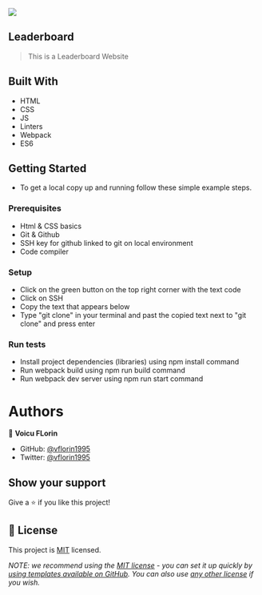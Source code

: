 ![](https://img.shields.io/badge/Microverse-blueviolet)

## Leaderboard

> This is a Leaderboard Website

## Built With

- HTML
- CSS
- JS
- Linters
- Webpack
- ES6

## Getting Started

- To get a local copy up and running follow these simple example steps.

### Prerequisites

- Html & CSS basics
- Git & Github
- SSH key for github linked to git on local environment
- Code compiler

### Setup

- Click on the green button on the top right corner with the text code
- Click on SSH
- Copy the text that appears below
- Type "git clone" in your terminal and past the copied text next to "git clone" and press enter

### Run tests

- Install project dependencies (libraries) using npm install command
- Run webpack build using npm run build command
- Run webpack dev server using npm run start command

# Authors

👤 **Voicu FLorin**

- GitHub: [@vflorin1995](https://github.com/vflorin1995)
- Twitter: [@vflorin1995](https://twitter.com/vflorin1995)

## Show your support

Give a ⭐️ if you like this project!

## 📝 License

This project is [MIT](./LICENSE) licensed.

_NOTE: we recommend using the [MIT license](https://choosealicense.com/licenses/mit/) - you can set it up quickly by [using templates available on GitHub](https://docs.github.com/en/communities/setting-up-your-project-for-healthy-contributions/adding-a-license-to-a-repository). You can also use [any other license](https://choosealicense.com/licenses/) if you wish._
